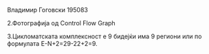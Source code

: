 Владимир Гоговски 195083

2.Фотографија од Control Flow Graph


3.Цикломатската комплексност е 9 бидејќи има 9 региони или по формулата E-N+2=29-22+2=9.
